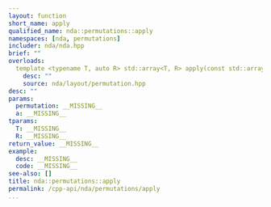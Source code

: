 ```yaml
---
layout: function
short_name: apply
qualified_name: nda::permutations::apply
namespaces: [nda, permutations]
includer: nda/nda.hpp
brief: ""
overloads:
  template <typename T, auto R> std::array<T, R> apply(const std::array<int, R> & permutation, const std::array<T, R> & a):
    desc: ""
    source: nda/layout/permutation.hpp
desc: ""
params:
  permutation: __MISSING__
  a: __MISSING__
tparams:
  T: __MISSING__
  R: __MISSING__
return_value: __MISSING__
example:
  desc: __MISSING__
  code: __MISSING__
see-also: []
title: nda::permutations::apply
permalink: /cpp-api/nda/permutations/apply
...
```



